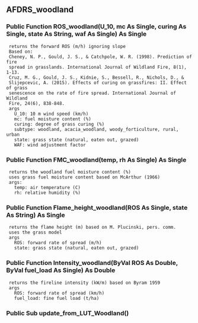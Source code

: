## AFDRS_woodland

### Public Function ROS_woodland(U_10, mc As Single, curing As Single, state As String, waf As Single) As Single
     returns the forward ROS (m/h) ignoring slope
     Based on:
     Cheney, N. P., Gould, J. S., & Catchpole, W. R. (1998). Prediction of fire
     spread in grasslands. International Journal of Wildland Fire, 8(1), 1-13.
     Cruz, M. G., Gould, J. S., Kidnie, S., Bessell, R., Nichols, D., &
     Slijepcevic, A. (2015). Effects of curing on grassfires: II. Effect of grass
     senescence on the rate of fire spread. International Journal of Wildland
     Fire, 24(6), 838-848.
     args
       U_10: 10 m wind speed (km/h)
       mc: fuel moisture content (%)
       curing: degree of grass curing (%)
       subtype: woodland, acacia_woodland, woody_forticulture, rural, urban
       state: grass state (natural, eaten out, grazed)
       WAF: wind adjustment factor

### Public Function FMC_woodland(temp, rh As Single) As Single
     returns the woodland fuel moisture content (%)
     uses grass fuel moisture content based on McArthur (1966)
     args:
       temp: air temperature (C)
       rh: relative humidity (%)

### Public Function Flame_height_woodland(ROS As Single, state As String) As Single
     returns the flame height (m) based on M. Plucinski, pers. comm.
     uses the grass model
     args
       ROS: forward rate of spread (m/h)
       state: grass state (natural, eaten out, grazed)

### Public Function Intensity_woodland(ByVal ROS As Double, ByVal fuel_load As Single) As Double
     returns the fireline intensity (kW/m) based on Byram 1959
     args
       ROS: forward rate of spread (km/h)
       fuel_load: fine fuel load (t/ha)

### Public Sub update_from_LUT_Woodland()
